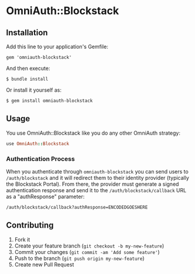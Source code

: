 # OmniAuth::Blockstack


## Installation

Add this line to your application's Gemfile:

    gem 'omniauth-blockstack'

And then execute:

    $ bundle install

Or install it yourself as:

    $ gem install omniauth-blockstack

## Usage

You use OmniAuth::Blockstack like you do any other OmniAuth strategy:

```ruby
use OmniAuth::Blockstack
```

### Authentication Process

When you authenticate through `omniauth-blockstack` you can send users to `/auth/blockstack` and it will redirect
them to their identity provider (typically the Blockstack Portal). From there, the provider must generate a signed authentication response
and send it to the `/auth/blockstack/callback` URL as a "authResponse" parameter:

    /auth/blockstack/callback?authResponse=ENCODEDGOESHERE

## Contributing

1. Fork it
2. Create your feature branch (`git checkout -b my-new-feature`)
3. Commit your changes (`git commit -am 'Add some feature'`)
4. Push to the branch (`git push origin my-new-feature`)
5. Create new Pull Request
